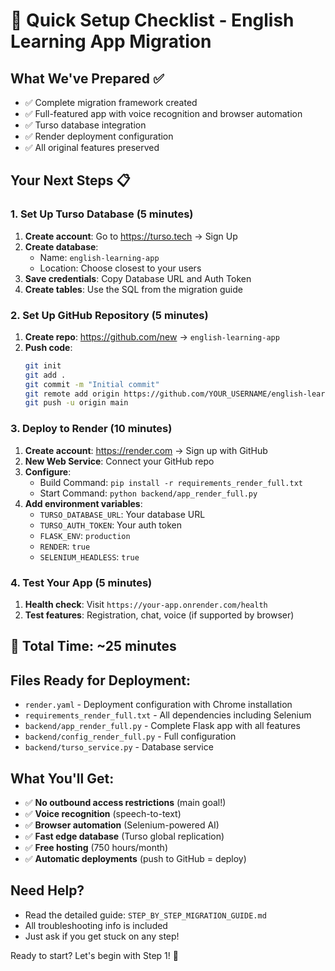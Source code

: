 # 🚀 Quick Setup Checklist - English Learning App Migration

## What We've Prepared ✅
- ✅ Complete migration framework created
- ✅ Full-featured app with voice recognition and browser automation
- ✅ Turso database integration
- ✅ Render deployment configuration
- ✅ All original features preserved

## Your Next Steps 📋

### 1. Set Up Turso Database (5 minutes)
1. **Create account**: Go to https://turso.tech → Sign Up
2. **Create database**: 
   - Name: `english-learning-app`
   - Location: Choose closest to your users
3. **Save credentials**: Copy Database URL and Auth Token
4. **Create tables**: Use the SQL from the migration guide

### 2. Set Up GitHub Repository (5 minutes)
1. **Create repo**: https://github.com/new → `english-learning-app`
2. **Push code**:
   ```bash
   git init
   git add .
   git commit -m "Initial commit"
   git remote add origin https://github.com/YOUR_USERNAME/english-learning-app.git
   git push -u origin main
   ```

### 3. Deploy to Render (10 minutes)
1. **Create account**: https://render.com → Sign up with GitHub
2. **New Web Service**: Connect your GitHub repo
3. **Configure**:
   - Build Command: `pip install -r requirements_render_full.txt`
   - Start Command: `python backend/app_render_full.py`
4. **Add environment variables**:
   - `TURSO_DATABASE_URL`: Your database URL
   - `TURSO_AUTH_TOKEN`: Your auth token
   - `FLASK_ENV`: `production`
   - `RENDER`: `true`
   - `SELENIUM_HEADLESS`: `true`

### 4. Test Your App (5 minutes)
1. **Health check**: Visit `https://your-app.onrender.com/health`
2. **Test features**: Registration, chat, voice (if supported by browser)

## 🎯 Total Time: ~25 minutes

## Files Ready for Deployment:
- `render.yaml` - Deployment configuration with Chrome installation
- `requirements_render_full.txt` - All dependencies including Selenium
- `backend/app_render_full.py` - Complete Flask app with all features
- `backend/config_render_full.py` - Full configuration
- `backend/turso_service.py` - Database service

## What You'll Get:
- ✅ **No outbound access restrictions** (main goal!)
- ✅ **Voice recognition** (speech-to-text)
- ✅ **Browser automation** (Selenium-powered AI)
- ✅ **Fast edge database** (Turso global replication)
- ✅ **Free hosting** (750 hours/month)
- ✅ **Automatic deployments** (push to GitHub = deploy)

## Need Help?
- Read the detailed guide: `STEP_BY_STEP_MIGRATION_GUIDE.md`
- All troubleshooting info is included
- Just ask if you get stuck on any step!

Ready to start? Let's begin with Step 1! 🚀
